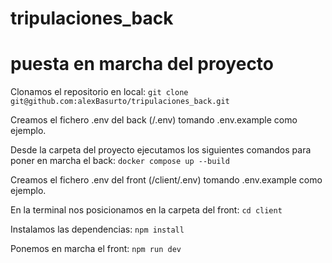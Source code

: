 # tripulaciones_back
# puesta en marcha del proyecto

Clonamos el repositorio en local:
```git clone git@github.com:alexBasurto/tripulaciones_back.git```

Creamos el fichero .env del back (/.env) tomando .env.example como ejemplo.

Desde la carpeta del proyecto ejecutamos los siguientes comandos para poner en marcha el back:
```docker compose up --build```

Creamos el fichero .env del front (/client/.env) tomando .env.example como ejemplo.

En la terminal nos posicionamos en la carpeta del front:
```cd client```

Instalamos las dependencias:
```npm install```

Ponemos en marcha el front:
```npm run dev```
